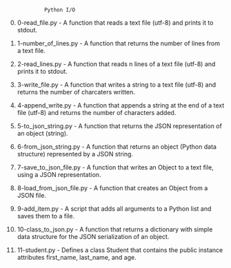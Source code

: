 				Python I/O

0. 0-read_file.py - A function that reads a text file (utf-8) and prints it to stdout.

1. 1-number_of_lines.py - A function that returns the number of lines from a text file.

2. 2-read_lines.py - A function that reads n lines of a text file (utf-8) and prints it to stdout.

3. 3-write_file.py - A function that writes a string to a text file (utf-8) and returns the number of charcaters written.

4. 4-append_write.py - A function that appends a string at the end of a text file (utf-8) and returns the number of characters added.

5. 5-to_json_string.py - A function that returns the JSON representation of an object (string).

6. 6-from_json_string.py - A function that returns an object (Python data structure) represented by a JSON string.

7. 7-save_to_json_file.py - A function that writes an Object to a text file, using a JSON representation.

8. 8-load_from_json_file.py - A function that creates an Object from a JSON file.

9. 9-add_item.py - A script that adds all arguments to a Python list and saves them to a file.

10. 10-class_to_json.py - A function that returns a dictionary with simple data structure for the JSON serialization of an object.

11. 11-student.py - Defines a class Student that contains the public instance attributes first_name, last_name, and age.
